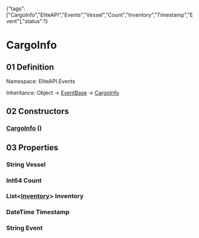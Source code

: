 {"tags":["CargoInfo","EliteAPI","Events","Vessel","Count","Inventory","Timestamp","Event"],"status":1}

# CargoInfo

## 01 Definition

Namespace: <span class='code'>EliteAPI.Events</span>

Inheritance: <span class='code'>Object</span> → <span class='code'>[EventBase](../../EliteAPI/Events/EventBase.html)</span> → <span class='code'>[CargoInfo](../../EliteAPI/Events/CargoInfo.html)</span>

## 02 Constructors

### <span class='code'>[CargoInfo](../../EliteAPI/Events/CargoInfo.html)</span> ()

## 03 Properties

### <span class='code'>String</span> Vessel

### <span class='code'>Int64</span> Count

### <span class='code'>List<[Inventory](../../EliteAPI/Events/Inventory.html)></span> Inventory

### <span class='code'>DateTime</span> Timestamp

### <span class='code'>String</span> Event

